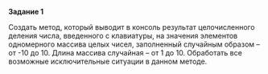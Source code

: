 **Задание 1**

Создать метод, который выводит в консоль результат целочисленного деления числа, введенного с клавиатуры, на
значения элементов одномерного массива целых чисел, заполненный случайным образом – от -10 до 10.
Длина массива случайная – от 1 до 10.
Обработать все возможные исключительные ситуации в данном методе.
